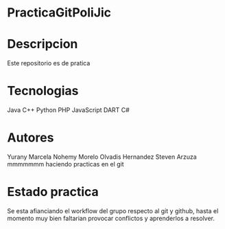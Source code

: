 # PracticaGitPoliJic

# Descripcion

Este repositorio es de pratica

# Tecnologias

Java
C++
Python
PHP
JavaScript
DART
C#

# Autores

Yurany Marcela
Nohemy Morelo
Olvadis Hernandez
Steven Arzuza
mmmmmmm
haciendo practicas en el git

# Estado practica

Se esta afianciando el workflow del grupo respecto al git y github, hasta el momento muy bien faltarian provocar conflictos y aprenderlos a resolver.
